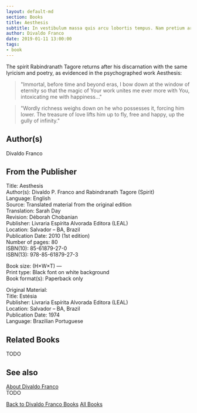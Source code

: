 ```yaml
---
layout: default-md
section: Books
title: Aesthesis
subtitle: In vestibulum massa quis arcu lobortis tempus. Nam pretium arcu in odio vulputate luctus.
author: Divaldo Franco
date: 2019-01-11 13:00:00
tags: 
- book
---
```


The spirit Rabindranath Tagore returns after his discarnation with the same lyricism and poetry, as evidenced in the psychographed work Aesthesis:
>"Immortal, before time and beyond eras, I bow down at the window of eternity so that the magic of Your work unites me ever more with You, intoxicating me with happiness…"

>"Wordly richness weighs down on he who possesses it, forcing him lower. The treasure of love lifts him up to fly, free and happy, up the gully of infinity."

## Author(s)
Divaldo Franco

## From the Publisher
Title: 	Aesthesis  
Author(s): 	Divaldo P. Franco and Rabindranath Tagore (Spirit)  
Language: 	English  
Source: 	Translated material from the original edition  
Translation: 	Sarah Day  
Revision: 	Déborah Chobanian  
Publisher: 	Livraria Espírita Alvorada Editora (LEAL)  
Location: 	Salvador – BA, Brazil  
Publication Date: 	2010 (1st edition)  
Number of pages: 	80  
ISBN(10): 	85-61879-27-0  
ISBN(13): 	978-85-61879-27-3  
  
Book size: (H×W×T) 	—  
Print type: 	Black font on white background  
Book format(s): 	Paperback only  
  
Original Material: 	  
Title: 	Estésia  
Publisher: 	Livraria Espírita Alvorada Editora (LEAL)  
Location: 	Salvador – BA, Brazil  
Publication Date: 	1974  
Language: 	Brazilian Portuguese  



## Related Books
TODO

## See also
[About Divaldo Franco](/profile/divaldo-franco)  
TODO


<a href="/books/divaldo-franco" class="button">Back to Divaldo Franco Books</a>
<a href="/books" class="button">All Books</a>

